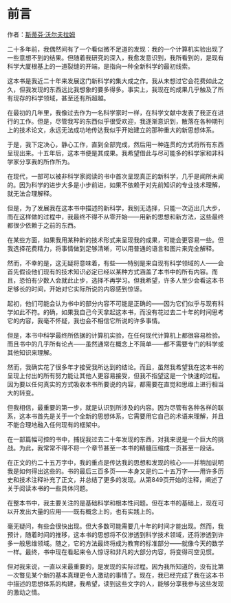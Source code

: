 # 前言

作者：[斯蒂芬·沃尔夫拉姆](annotation:stephen-wolfram)

二十多年前，我偶然间有了一个看似微不足道的发现：我的一个计算机实验出现了一些意想不到的结果。但随着我研究的深入，我愈发意识到，我所看到的，是现有科学大厦根基上的一道裂缝的开端，是指向一种全新科学的最初线索。

这本书是我近二十年来发展这门新科学的集大成之作。我从未想过它会花费如此之久，但我发现的东西远比我想象的要多得多。事实上，我现在的成果几乎触及了所有现存的科学领域，甚至还有所超越。

在最初的几年里，我像过去作为一名科学家时一样，在科学文献中发表了我正在进行的工作。但是，尽管我写的东西似乎很受欢迎，我逐渐意识到，散落在各种期刊上的技术论文，永远无法成功地传达我似乎开始建立的那种重大的新思想体系。

于是，我下定决心，静心工作，直到全部完成，然后用一种连贯的方式将所有东西呈现出来。十五年后，这本书便是其成果。我希望借此与尽可能多的科学家和非科学家分享我的所作所为。

在现代，一部可以被非科学家阅读的书中首次呈现真正的新科学，几乎是闻所未闻的。因为科学的进步大多是小步前进，如果不依赖于对先前知识的专业技术理解，就无法合理解释。

但是，为了发展我在这本书中描述的新科学，我别无选择，只能一次迈出几大步，而在这样做的过程中，我最终不得不从零开始——用新的思想和新方法，这些最终都很少依赖于之前的东西。

在某些方面，如果我用某种新的技术形式来呈现我的成果，可能会更容易一些。但我选择花费精力，将事情做到足够清晰，可以用普通的语言和图片来完全解释。

然而，不幸的是，这无疑将意味着，有些——特别是来自现有科学领域的人——会首先假设他们现有的技术知识必定已经以某种方式涵盖了本书中的所有内容。而且，恐怕有少数人会就此止步，选择不再学习。但我希望，许多人至少会看这本书足够长的时间，开始对它实际所说的内容感到惊讶。

起初，他们可能会认为书中的部分内容不可能是正确的——因为它们似乎与现有科学如此不符。的确，如果我自己今天拿起这本书，而没有花过去二十年的时间思考它的内容，我毫不怀疑，我也会不相信它所说的许多事情。

但是，本书中科学最终所依据的计算机实验，在任何现代计算机上都很容易检验。而且书中的几乎所有论点——虽然通常在概念上不简单——都不需要专门的科学或其他知识来理解。

然而，我确实花了很多年才接受我所达到的结论。而且，虽然我希望我在这本书的呈现上付出的所有努力能让其他人更容易接受，但我不指望这是一个快速的过程。因为要以任何真实的方式吸收本书所要说的内容，都需要在直觉和思维上进行相当大的转变。

但我相信，最重要的第一步，就是认识到所涉及的内容。因为尽管有各种各样的联系，这本书首先是关于一个全新的思想体系，它需要用它自己的术语来理解，并且不能合理地融入任何现有的框架中。

在一部篇幅可控的书中，捕捉我过去二十年发现的东西，对我来说是一个巨大的挑战。为此，我常常不得不将一个章节甚至一本书的精髓压缩成一页甚至一段话。

在正文的约二十五万字中，我的重点是传达我的思想和发现的核心——并稍加说明我是如何得出这些的。书的最后三百多页——本身又是约二十五万字——用许多历史和技术注释补充了正文，并总结了更多的发现。从第849页开始的注释，阐述了关于阅读本书的一些具体问题。

在整本书中，我主要关注的是基础科学和根本性问题。但在本书的基础上，现在可以开发出大量的应用——既有概念上的，也有实践上的。

毫无疑问，有些会很快出现。但大多数可能需要几十年的时间才能出现。然而，我预计，随着时间的推移，这本书的思想将不仅渗透到科学技术领域，还将渗透到许多一般思维领域。随之，它的方法最终将成为教育的标准部分——就像今天的数学一样。最终，书中现在看起来令人惊讶和非凡的大部分内容，将变得司空见惯。

但对我来说，一直以来最重要的，是发现的实际过程。因为我所知道的，没有比第一次瞥见某个新的基本真理更令人激动的事情了。现在，我已经完成了我在这本书中描述的思想体系的构建，我希望，读到这些文字的人，能够分享我参与这些发现的激动之情。

